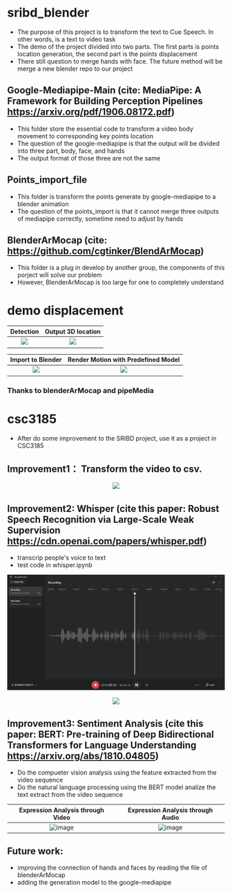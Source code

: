# sribd_blender
- The purpose of this project is to transform the text to Cue Speech. In other words, is a text to video task
- The demo of the project divided into two parts. The first parts is points location generation, the second part is the points displacement
- There still question to merge hands with face. The future method will be merge a new blender repo to our project

## Google-Mediapipe-Main (cite: MediaPipe: A Framework for Building Perception Pipelines  https://arxiv.org/pdf/1906.08172.pdf)
- This folder store the essential code to transform a video body movement to corresponding key points location
- The question of the google-mediapipe is that the output will be divided into three part, body, face, and hands
- The output format of those three are not the same

## Points_import_file
- This folder is transform the points generate by google-mediapipe to a blender animation
- The question of the points_import is that it cannot merge three outputs of mediapipe correctly, sometime need to adjust by hands

## BlenderArMocap (cite: https://github.com/cgtinker/BlendArMocap)
- This folder is a plug in develop by another group, the components of this porject will solve our problem
- However, BlenderArMocap is too large for one to completely understand

# demo displacement


Detection             |  Output 3D location
:-------------------------:|:-------------------------:
<img src = "https://user-images.githubusercontent.com/88835096/185556550-effee91e-0cc3-4219-95cb-d133c749b9a6.png">  |   <img src = "https://user-images.githubusercontent.com/88835096/185556691-7a6265b1-2f60-4584-beed-c31d8d5b751b.png">


Import to Blender | Render Motion with Predefined Model
:-------------------------:|:-------------------------:
 <img src = "https://user-images.githubusercontent.com/88835096/185556920-0608db8d-5fcc-48e8-92bf-9869f112534c.png"> |<img src = "https://user-images.githubusercontent.com/88835096/185557074-d71429bc-546c-4d25-9d9d-44249ff3fc97.png">


### Thanks to blenderArMocap and pipeMedia

# csc3185
- After do some improvement to the SRIBD project, use it as a project in CSC3185
## Improvement1： Transform the video to csv.
<p align = "center">
<img src = "https://user-images.githubusercontent.com/88835096/199153540-8d9b489e-08e7-4e7d-902b-9409d9266527.png">
</p>


## Improvement2: Whisper (cite this paper: Robust Speech Recognition via Large-Scale Weak Supervision https://cdn.openai.com/papers/whisper.pdf)
- transcrip people's voice to text
- test code in whisper.ipynb
<p align= "center">
  <img src = "image/mp3.jpg" />
 </p>
 <p align= "center">
  <img src = "https://user-images.githubusercontent.com/88835096/199153858-799ffe9b-d7b1-4abf-b077-4bd0f4b0f571.png" />
 </p>
 
## Improvement3: Sentiment Analysis (cite this paper: BERT: Pre-training of Deep Bidirectional Transformers for Language Understanding https://arxiv.org/abs/1810.04805)
- Do the compueter vision analysis using the feature extracted from the video sequence
- Do the natural language processing using the BERT model analize the text extract from the video sequence


 Expression Analysis through Video            |  Expression Analysis through Audio
:-------------------------:|:-------------------------:
![image](https://user-images.githubusercontent.com/88835096/199207384-e2a06c96-2857-4fdf-9cd5-0094928832c5.png)　|   ![image](https://user-images.githubusercontent.com/88835096/199207600-286d15e8-0f58-427c-9126-e80c0b7a71e1.png)


## Future work:
- improving the connection of hands and faces by reading the file of blenderArMocap
- adding the generation model to the google-mediapipe
